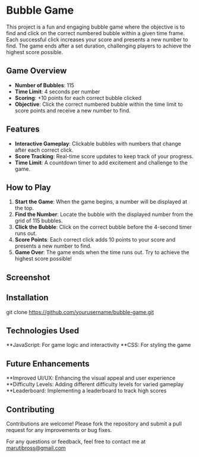 # Bubble Game

This project is a fun and engaging bubble game where the objective is to find and click on the correct numbered bubble within a given time frame. Each successful click increases your score and presents a new number to find. The game ends after a set duration, challenging players to achieve the highest score possible.

## Game Overview

- **Number of Bubbles**: 115
- **Time Limit**: 4 seconds per number
- **Scoring**: +10 points for each correct bubble clicked
- **Objective**: Click the correct numbered bubble within the time limit to score points and receive a new number to find.

## Features

- **Interactive Gameplay**: Clickable bubbles with numbers that change after each correct click.
- **Score Tracking**: Real-time score updates to keep track of your progress.
- **Time Limit**: A countdown timer to add excitement and challenge to the game.

## How to Play

1. **Start the Game**: When the game begins, a number will be displayed at the top.
2. **Find the Number**: Locate the bubble with the displayed number from the grid of 115 bubbles.
3. **Click the Bubble**: Click on the correct bubble before the 4-second timer runs out.
4. **Score Points**: Each correct click adds 10 points to your score and presents a new number to find.
5. **Game Over**: The game ends when the time runs out. Try to achieve the highest score possible!

## Screenshot



## Installation
git clone https://github.com/yourusername/bubble-game.git

## Technologies Used

**JavaScript: For game logic and interactivity
**CSS: For styling the game


## Future Enhancements
**Improved UI/UX: Enhancing the visual appeal and user experience
**Difficulty Levels: Adding different difficulty levels for varied gameplay
**Leaderboard: Implementing a leaderboard to track high scores

## Contributing
Contributions are welcome! Please fork the repository and submit a pull request for any improvements or bug fixes.



For any questions or feedback, feel free to contact me at marutibross@gmail.com
